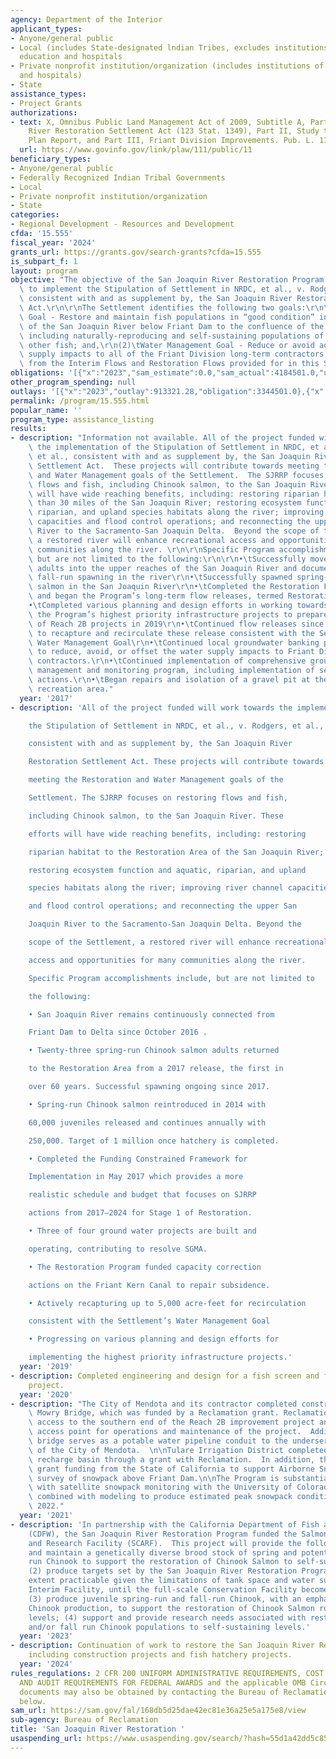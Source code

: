 ```yaml
---
agency: Department of the Interior
applicant_types:
- Anyone/general public
- Local (includes State-designated lndian Tribes, excludes institutions of higher
  education and hospitals
- Private nonprofit institution/organization (includes institutions of higher education
  and hospitals)
- State
assistance_types:
- Project Grants
authorizations:
- text: X, Omnibus Public Land Management Act of 2009, Subtitle A, Part I, San Joaquin
    River Restoration Settlement Act (123 Stat. 1349), Part II, Study to Develop Water
    Plan Report, and Part III, Friant Division Improvements. Pub. L. 111, 11.
  url: https://www.govinfo.gov/link/plaw/111/public/11
beneficiary_types:
- Anyone/general public
- Federally Recognized Indian Tribal Governments
- Local
- Private nonprofit institution/organization
- State
categories:
- Regional Development - Resources and Development
cfda: '15.555'
fiscal_year: '2024'
grants_url: https://grants.gov/search-grants?cfda=15.555
is_subpart_f: 1
layout: program
objective: "The objective of the San Joaquin River Restoration Program (SJRRP) is\
  \ to implement the Stipulation of Settlement in NRDC, et al., v. Rodgers, et al.,\
  \ consistent with and as supplement by, the San Joaquin River Restoration Settlement\
  \ Act.\r\n\r\nThe Settlement identifies the following two goals:\r\n\r\n(1)\tRestoration\
  \ Goal - Restore and maintain fish populations in “good condition” in the main stem\
  \ of the San Joaquin River below Friant Dam to the confluence of the Merced River,\
  \ including naturally-reproducing and self-sustaining populations of salmon and\
  \ other fish; and,\r\n(2)\tWater Management Goal - Reduce or avoid adverse water\
  \ supply impacts to all of the Friant Division long-term contractors that may result\
  \ from the Interim Flows and Restoration Flows provided for in this Settlement."
obligations: '[{"x":"2023","sam_estimate":0.0,"sam_actual":4184501.0,"usa_spending_actual":2972371.99},{"x":"2024","sam_estimate":0.0,"sam_actual":0.0,"usa_spending_actual":-222102.96},{"x":"2025","sam_estimate":0.0,"sam_actual":2000000.0,"usa_spending_actual":0.0}]'
other_program_spending: null
outlays: '[{"x":"2023","outlay":913321.28,"obligation":3344501.0},{"x":"2024","outlay":0.0,"obligation":0.0},{"x":"2025","outlay":0.0,"obligation":0.0}]'
permalink: /program/15.555.html
popular_name: ''
program_type: assistance_listing
results:
- description: "Information not available. All of the project funded will work towards\
    \ the implementation of the Stipulation of Settlement in NRDC, et al., v. Rodgers,\
    \ et al., consistent with and as supplement by, the San Joaquin River Restoration\
    \ Settlement Act.  These projects will contribute towards meeting the Restoration\
    \ and Water Management goals of the Settlement.  The SJRRP focuses on restoring\
    \ flows and fish, including Chinook salmon, to the San Joaquin River.  These efforts\
    \ will have wide reaching benefits, including: restoring riparian habitat to more\
    \ than 30 miles of the San Joaquin River; restoring ecosystem function and aquatic,\
    \ riparian, and upland species habitats along the river; improving river channel\
    \ capacities and flood control operations; and reconnecting the upper San Joaquin\
    \ River to the Sacramento-San Joaquin Delta.  Beyond the scope of the Settlement,\
    \ a restored river will enhance recreational access and opportunities for many\
    \ communities along the river. \r\n\r\nSpecific Program accomplishments include,\
    \ but are not limited to the following:\r\n\r\n•\tSuccessfully moved fall-run\
    \ adults into the upper reaches of the San Joaquin River and documented successful\
    \ fall-run spawning in the river\r\n•\tSuccessfully spawned spring-run Chinook\
    \ salmon in the San Joaquin River\r\n•\tCompleted the Restoration Flows Guidelines\
    \ and began the Program’s long-term flow releases, termed Restoration Flows\r\n\
    •\tCompleted various planning and design efforts in working towards implementing\
    \ the Program’s highest priority infrastructure projects to prepare for construction\
    \ of Reach 2B projects in 2019\r\n•\tContinued flow releases since 2009 and worked\
    \ to recapture and recirculate these release consistent with the Settlement’s\
    \ Water Management Goal\r\n•\tContinued local groundwater banking project intended\
    \ to reduce, avoid, or offset the water supply impacts to Friant Division long-term\
    \ contractors.\r\n•\tContinued implementation of comprehensive groundwater seepage\
    \ management and monitoring program, including implementation of seepage management\
    \ actions.\r\n•\tBegan repairs and isolation of a gravel pit at the Sycamore Island\
    \ recreation area."
  year: '2017'
- description: 'All of the project funded will work towards the implementation of

    the Stipulation of Settlement in NRDC, et al., v. Rodgers, et al.,

    consistent with and as supplement by, the San Joaquin River

    Restoration Settlement Act. These projects will contribute towards

    meeting the Restoration and Water Management goals of the

    Settlement. The SJRRP focuses on restoring flows and fish,

    including Chinook salmon, to the San Joaquin River. These

    efforts will have wide reaching benefits, including: restoring

    riparian habitat to the Restoration Area of the San Joaquin River;

    restoring ecosystem function and aquatic, riparian, and upland

    species habitats along the river; improving river channel capacities

    and flood control operations; and reconnecting the upper San

    Joaquin River to the Sacramento-San Joaquin Delta. Beyond the

    scope of the Settlement, a restored river will enhance recreational

    access and opportunities for many communities along the river.

    Specific Program accomplishments include, but are not limited to

    the following:

    • San Joaquin River remains continuously connected from

    Friant Dam to Delta since October 2016 .

    • Twenty-three spring-run Chinook salmon adults returned

    to the Restoration Area from a 2017 release, the first in

    over 60 years. Successful spawning ongoing since 2017.

    • Spring-run Chinook salmon reintroduced in 2014 with

    60,000 juveniles released and continues annually with

    250,000. Target of 1 million once hatchery is completed.

    • Completed the Funding Constrained Framework for

    Implementation in May 2017 which provides a more

    realistic schedule and budget that focuses on SJRRP

    actions from 2017–2024 for Stage 1 of Restoration.

    • Three of four ground water projects are built and

    operating, contributing to resolve SGMA.

    • The Restoration Program funded capacity correction

    actions on the Friant Kern Canal to repair subsidence.

    • Actively recapturing up to 5,000 acre-feet for recirculation

    consistent with the Settlement’s Water Management Goal

    • Progressing on various planning and design efforts for

    implementing the highest priority infrastructure projects.'
  year: '2019'
- description: Completed engineering and design for a fish screen and fish passage
    project.
  year: '2020'
- description: "The City of Mendota and its contractor completed construction of the\
    \ Mowry Bridge, which was funded by a Reclamation grant. Reclamation now has construction\
    \ access to the southern end of the Reach 2B improvement project and a future\
    \ access point for operations and maintenance of the project.  Additionally, this\
    \ bridge serves as a potable water pipeline conduit to the underserved community\
    \ of the City of Mendota.  \n\nTulare Irrigation District completed a groundwater\
    \ recharge basin through a grant with Reclamation.  In addition, the Program received\
    \ grant funding from the State of California to support Airborne Snow Observatory\
    \ survey of snowpack above Friant Dam.\n\nThe Program is substantially involved\
    \ with satellite snowpack monitoring with the University of Colorado, Boulder,\
    \ combined with modeling to produce estimated peak snowpack conditions from 2000-\
    \ 2022."
  year: '2021'
- description: 'In partnership with the California Department of Fish and Wildlife
    (CDFW), the San Joaquin River Restoration Program funded the Salmon Conservation
    and Research Facility (SCARF).  This project will provide the following: (1) develop
    and maintain a genetically diverse brood stock of spring and potentially fall
    run Chinook to support the restoration of Chinook Salmon to self-sustaining levels;
    (2) produce targets set by the San Joaquin River Restoration Program to the maximum
    extent practicable given the limitations of tank space and water supply at the
    Interim Facility, until the full-scale Conservation Facility becomes operational;
    (3) produce juvenile spring-run and fall-run Chinook, with an emphasis on spring-run
    Chinook production, to support the restoration of Chinook Salmon runs to self-sustaining
    levels; (4) support and provide research needs associated with restoring spring
    and/or fall run Chinook populations to self-sustaining levels.'
  year: '2023'
- description: Continuation of work to restore the San Joaquin River Restoration program
    including construction projects and fish hatchery projects.
  year: '2024'
rules_regulations: 2 CFR 200 UNIFORM ADMINISTRATIVE REQUIREMENTS, COST PRINCIPLES,
  AND AUDIT REQUIREMENTS FOR FEDERAL AWARDS and the applicable OMB Circulars.  These
  documents may also be obtained by contacting the Bureau of Reclamation Office listed
  below.
sam_url: https://sam.gov/fal/168db5d25dae42ec81e36a25e5a175e8/view
sub-agency: Bureau of Reclamation
title: 'San Joaquin River Restoration '
usaspending_url: https://www.usaspending.gov/search/?hash=55d1a42dd5c85f21f3f1b11e4f439d1a
---
```


